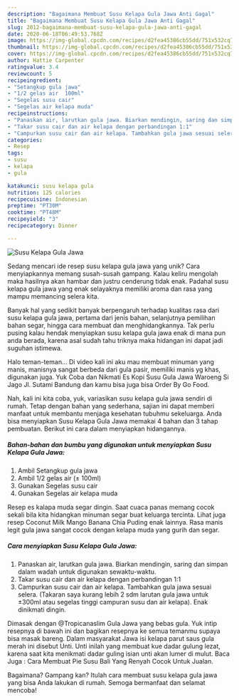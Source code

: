 ```yaml
---
description: "Bagaimana Membuat Susu Kelapa Gula Jawa Anti Gagal"
title: "Bagaimana Membuat Susu Kelapa Gula Jawa Anti Gagal"
slug: 2012-bagaimana-membuat-susu-kelapa-gula-jawa-anti-gagal
date: 2020-06-18T06:49:53.768Z
image: https://img-global.cpcdn.com/recipes/d2fea45386cb55dd/751x532cq70/susu-kelapa-gula-jawa-foto-resep-utama.jpg
thumbnail: https://img-global.cpcdn.com/recipes/d2fea45386cb55dd/751x532cq70/susu-kelapa-gula-jawa-foto-resep-utama.jpg
cover: https://img-global.cpcdn.com/recipes/d2fea45386cb55dd/751x532cq70/susu-kelapa-gula-jawa-foto-resep-utama.jpg
author: Hattie Carpenter
ratingvalue: 3.4
reviewcount: 5
recipeingredient:
- "Setangkup gula jawa"
- "1/2 gelas air  100ml"
- "Segelas susu cair"
- "Segelas air kelapa muda"
recipeinstructions:
- "Panaskan air, larutkan gula jawa. Biarkan mendingin, saring dan simpan dalam wadah untuk digunakan sewaktu-waktu."
- "Takar susu cair dan air kelapa dengan perbandingan 1:1"
- "Campurkan susu cair dan air kelapa. Tambahkan gula jawa sesuai selera. (Takaran saya kurang lebih 2 sdm larutan gula jawa untuk ±300ml atau segelas tinggi campuran susu dan air kelapa). Enak dinikmati dingin."
categories:
- Resep
tags:
- susu
- kelapa
- gula

katakunci: susu kelapa gula 
nutrition: 125 calories
recipecuisine: Indonesian
preptime: "PT30M"
cooktime: "PT48M"
recipeyield: "3"
recipecategory: Dinner

---
```



![Susu Kelapa Gula Jawa](https://img-global.cpcdn.com/recipes/d2fea45386cb55dd/751x532cq70/susu-kelapa-gula-jawa-foto-resep-utama.jpg)

Sedang mencari ide resep susu kelapa gula jawa yang unik? Cara menyiapkannya memang susah-susah gampang. Kalau keliru mengolah maka hasilnya akan hambar dan justru cenderung tidak enak. Padahal susu kelapa gula jawa yang enak selayaknya memiliki aroma dan rasa yang mampu memancing selera kita.

Banyak hal yang sedikit banyak berpengaruh terhadap kualitas rasa dari susu kelapa gula jawa, pertama dari jenis bahan, selanjutnya pemilihan bahan segar, hingga cara membuat dan menghidangkannya. Tak perlu pusing kalau hendak menyiapkan susu kelapa gula jawa enak di mana pun anda berada, karena asal sudah tahu triknya maka hidangan ini dapat jadi suguhan istimewa.

Halo teman-teman… Di video kali ini aku mau membuat minuman yang manis, manisnya sangat berbeda dari gula pasir, memiliki manis yg khas, digunakan juga. Yuk Coba dan Nikmati Es Kopi Susu Gula Jawa Waroeng Si Jago Jl. Sutami Bandung dan kamu bisa juga bisa Order By Go Food.


Nah, kali ini kita coba, yuk, variasikan susu kelapa gula jawa sendiri di rumah. Tetap dengan bahan yang sederhana, sajian ini dapat memberi manfaat untuk membantu menjaga kesehatan tubuhmu sekeluarga. Anda bisa menyiapkan Susu Kelapa Gula Jawa memakai 4 bahan dan 3 tahap pembuatan. Berikut ini cara dalam menyiapkan hidangannya.

<!--inarticleads1-->

##### Bahan-bahan dan bumbu yang digunakan untuk menyiapkan Susu Kelapa Gula Jawa:

1. Ambil Setangkup gula jawa
1. Ambil 1/2 gelas air (± 100ml)
1. Gunakan Segelas susu cair
1. Gunakan Segelas air kelapa muda


Resep es kalapa muda segar dingin. Saat cuaca panas memang cocok sekali bila kita hidangkan minuman segar buat keluarga tercinta. Lihat juga resep Coconut Milk Mango Banana Chia Puding enak lainnya. Rasa manis legit gula jawa sangat cocok dengan kelapa muda yang gurih dan segar. 

<!--inarticleads2-->

##### Cara menyiapkan Susu Kelapa Gula Jawa:

1. Panaskan air, larutkan gula jawa. Biarkan mendingin, saring dan simpan dalam wadah untuk digunakan sewaktu-waktu.
1. Takar susu cair dan air kelapa dengan perbandingan 1:1
1. Campurkan susu cair dan air kelapa. Tambahkan gula jawa sesuai selera. (Takaran saya kurang lebih 2 sdm larutan gula jawa untuk ±300ml atau segelas tinggi campuran susu dan air kelapa). Enak dinikmati dingin.


Dimasak dengan @Tropicanaslim Gula Jawa yang bebas gula. Yuk intip resepnya di bawah ini dan bagikan resepnya ke semua temanmu supaya bisa masak bareng. Dalam masyarakat Jawa isi kelapa parut saus gula merah ini disebut Unti. Unti inilah yang membuat kue dadar gulung lezat, karena saat kita menikmati dadar guling isian unti akan lumer di mulut. Baca Juga : Cara Membuat Pie Susu Bali Yang Renyah Cocok Untuk Jualan. 

Bagaimana? Gampang kan? Itulah cara membuat susu kelapa gula jawa yang bisa Anda lakukan di rumah. Semoga bermanfaat dan selamat mencoba!
